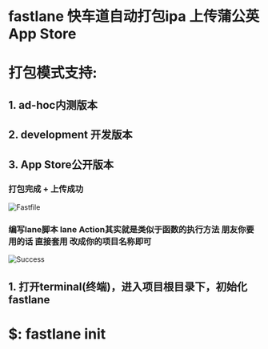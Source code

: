 # fastlane 快车道自动打包ipa 上传蒲公英 App Store

# 打包模式支持:
## 1.  ad-hoc内测版本  
## 2. development 开发版本
## 3. App Store公开版本

### 打包完成 + 上传成功
![Fastfile](https://github.com/XLsn0w/fastlane/blob/master/img/Success.jpg?raw=true)

### 编写lane脚本   lane Action其实就是类似于函数的执行方法  朋友你要用的话  直接套用  改成你的项目名称即可
![Success](https://github.com/XLsn0w/fastlane/blob/master/img/Fastfile.png?raw=true)



## 1. 打开terminal(终端)，进入项目根目录下，初始化fastlane

# $: fastlane init
